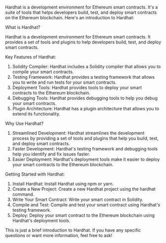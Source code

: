 Hardhat is a development environment for Ethereum smart contracts. It's a suite of tools that helps developers build, test, and deploy smart contracts on the Ethereum blockchain. Here's an introduction to Hardhat:

What is Hardhat?

Hardhat is a development environment for Ethereum smart contracts. It provides a set of tools and plugins to help developers build, test, and deploy smart contracts.

Key Features of Hardhat:

1. Solidity Compiler: Hardhat includes a Solidity compiler that allows you to compile your smart contracts.
2. Testing Framework: Hardhat provides a testing framework that allows you to write and run tests for your smart contracts.
3. Deployment Tools: Hardhat provides tools to deploy your smart contracts to the Ethereum blockchain.
4. Debugging Tools: Hardhat provides debugging tools to help you debug your smart contracts.
5. Plugin Architecture: Hardhat has a plugin architecture that allows you to extend its functionality.

Why Use Hardhat?

1. Streamlined Development: Hardhat streamlines the development process by providing a set of tools and plugins that help you build, test, and deploy smart contracts.
2. Faster Development: Hardhat's testing framework and debugging tools help you identify and fix issues faster.
3. Easier Deployment: Hardhat's deployment tools make it easier to deploy your smart contracts to the Ethereum blockchain.

Getting Started with Hardhat:

1. Install Hardhat: Install Hardhat using npm or yarn.
2. Create a New Project: Create a new Hardhat project using the hardhat command.
3. Write Your Smart Contract: Write your smart contract in Solidity.
4. Compile and Test: Compile and test your smart contract using Hardhat's testing framework.
5. Deploy: Deploy your smart contract to the Ethereum blockchain using Hardhat's deployment tools.

This is just a brief introduction to Hardhat. If you have any specific questions or want more information, feel free to ask!